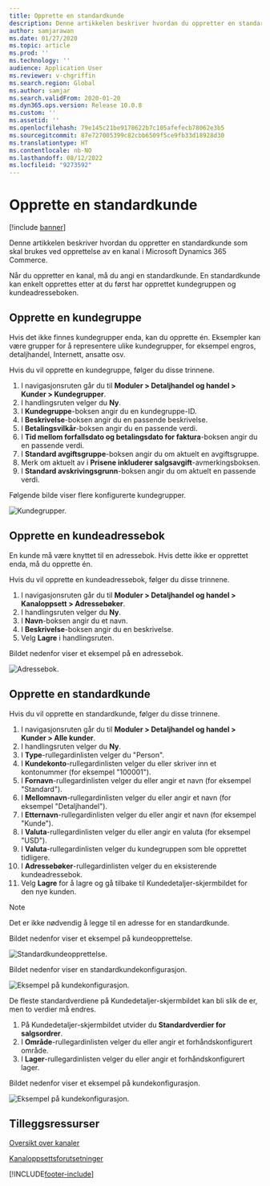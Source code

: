 ```yaml
---
title: Opprette en standardkunde
description: Denne artikkelen beskriver hvordan du oppretter en standardkunde som skal brukes ved opprettelse av en kanal i Microsoft Dynamics 365 Commerce.
author: samjarawan
ms.date: 01/27/2020
ms.topic: article
ms.prod: ''
ms.technology: ''
audience: Application User
ms.reviewer: v-chgriffin
ms.search.region: Global
ms.author: samjar
ms.search.validFrom: 2020-01-20
ms.dyn365.ops.version: Release 10.0.8
ms.custom: ''
ms.assetid: ''
ms.openlocfilehash: 79e145c21be9178622b7c105afefecb78062e3b5
ms.sourcegitcommit: 87e727005399c82cbb6509f5ce9fb33d18928d30
ms.translationtype: HT
ms.contentlocale: nb-NO
ms.lasthandoff: 08/12/2022
ms.locfileid: "9273592"
---
```

# <a name="create-a-default-customer"></a>Opprette en standardkunde

[!include [banner](includes/banner.md)]

Denne artikkelen beskriver hvordan du oppretter en standardkunde som skal brukes ved opprettelse av en kanal i Microsoft Dynamics 365 Commerce.

Når du oppretter en kanal, må du angi en standardkunde. En standardkunde kan enkelt opprettes etter at du først har opprettet kundegruppen og kundeadresseboken.

## <a name="create-a-customer-group"></a>Opprette en kundegruppe

Hvis det ikke finnes kundegrupper enda, kan du opprette én. Eksempler kan være grupper for å representere ulike kundegrupper, for eksempel engros, detaljhandel, Internett, ansatte osv.

Hvis du vil opprette en kundegruppe, følger du disse trinnene.

1. I navigasjonsruten går du til **Moduler \> Detaljhandel og handel \> Kunder \> Kundegrupper**.
1. I handlingsruten velger du **Ny**.
1. I **Kundegruppe**-boksen angir du en kundegruppe-ID.
1. I **Beskrivelse**-boksen angir du en passende beskrivelse.
1. I **Betalingsvilkår**-boksen angir du en passende verdi.
1. I **Tid mellom forfallsdato og betalingsdato for faktura**-boksen angir du en passende verdi.
1. I **Standard avgiftsgruppe**-boksen angir du om aktuelt en avgiftsgruppe.
1. Merk om aktuelt av i **Prisene inkluderer salgsavgift**-avmerkingsboksen.
1. I **Standard avskrivingsgrunn**-boksen angir du om aktuelt en passende verdi.

Følgende bilde viser flere konfigurerte kundegrupper.

![Kundegrupper.](media/customer-groups.png)

## <a name="create-a-customer-address-book"></a>Opprette en kundeadressebok

En kunde må være knyttet til en adressebok. Hvis dette ikke er opprettet enda, må du opprette én.

Hvis du vil opprette en kundeadressebok, følger du disse trinnene.

1. I navigasjonsruten går du til **Moduler \> Detaljhandel og handel \> Kanaloppsett \> Adressebøker**.
1. I handlingsruten velger du **Ny**.
1. I **Navn**-boksen angir du et navn.
1. I **Beskrivelse**-boksen angir du en beskrivelse.
1. Velg **Lagre** i handlingsruten.

Bildet nedenfor viser et eksempel på en adressebok.

![Adressebok.](media/address-book.png)

## <a name="create-a-default-customer"></a>Opprette en standardkunde

Hvis du vil opprette en standardkunde, følger du disse trinnene.

1. I navigasjonsruten går du til **Moduler \> Detaljhandel og handel \> Kunder \> Alle kunder**.
1. I handlingsruten velger du **Ny**.
1. I **Type**-rullegardinlisten velger du "Person".
1. I **Kundekonto**-rullegardinlisten velger du eller skriver inn et kontonummer (for eksempel "100001").
1. I **Fornavn**-rullegardinlisten velger du eller angir et navn (for eksempel "Standard").
1. I **Mellomnavn**-rullegardinlisten velger du eller angir et navn (for eksempel "Detaljhandel").
1. I **Etternavn**-rullegardinlisten velger du eller angir et navn (for eksempel "Kunde").
1. I **Valuta**-rullegardinlisten velger du eller angir en valuta (for eksempel "USD").
1. I **Valuta**-rullegardinlisten velger du kundegruppen som ble opprettet tidligere.
1. I **Adressebøker**-rullegardinlisten velger du en eksisterende kundeadressebok.
1. Velg **Lagre** for å lagre og gå tilbake til Kundedetaljer-skjermbildet for den nye kunden.

> [!NOTE]
> Det er ikke nødvendig å legge til en adresse for en standardkunde.

Bildet nedenfor viser et eksempel på kundeopprettelse.

![Standardkundeopprettelse.](media/default-customer-creation.png)

Bildet nedenfor viser en standardkundekonfigurasjon.

![Eksempel på kundekonfigurasjon.](media/default-customer-configuration1.png)

De fleste standardverdiene på Kundedetaljer-skjermbildet kan bli slik de er, men to verdier må endres.

1. På Kundedetaljer-skjermbildet utvider du **Standardverdier for salgsordrer**.
1. I **Område**-rullegardinlisten velger du eller angir et forhåndskonfigurert område.
1. I **Lager**-rullegardinlisten velger du eller angir et forhåndskonfigurert lager.

Bildet nedenfor viser et eksempel på kundekonfigurasjon.

![Eksempel på kundekonfigurasjon.](media/default-customer-configuration2.png)

## <a name="additional-resources"></a>Tilleggsressurser

[Oversikt over kanaler](channels-overview.md)

[Kanaloppsettsforutsetninger](channels-prerequisites.md)


[!INCLUDE[footer-include](../includes/footer-banner.md)]
